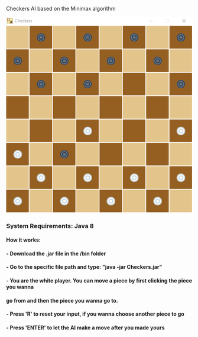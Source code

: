 Checkers AI based on the Minimax algorithm

![Preview](https://github.com/softknk/Checkers-AI/blob/master/preview.png)

### System Requirements: Java 8

#### How it works:
#### - Download the .jar file in the /bin folder
#### - Go to the specific file path and type: "java -jar Checkers.jar"
#### - You are the white player. You can move a piece by first clicking the piece you wanna
####   go from and then the piece you wanna go to.
#### - Press 'R' to reset your input, if you wanna choose another piece to go
#### - Press 'ENTER' to let the AI make a move after you made yours
